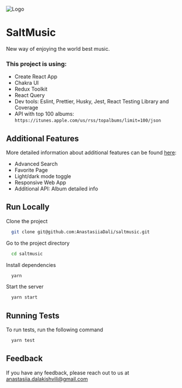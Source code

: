 ![Logo](https://uploads-ssl.webflow.com/6154ca2aca1f5db2788bebe5/6183f49fb4d7e6654f4607f4_ico.png)

# SaltMusic

New way of enjoying the world best music.

### This project is using:

- Create React App
- Chakra UI
- Redux Toolkit
- React Query
- Dev tools: Eslint, Prettier, Husky, Jest, React Testing Library and Coverage
- API with top 100 albums: `https://itunes.apple.com/us/rss/topalbums/limit=100/json`

## Additional Features

More detailed information about additional features can be found [here](/docs/FEATURES.md):

- Advanced Search
- Favorite Page
- Light/dark mode toggle
- Responsive Web App
- Additional API: Album detailed info

## Run Locally

Clone the project

```bash
  git clone git@github.com:AnastasiiaDali/saltmusic.git
```

Go to the project directory

```bash
  cd saltmusic
```

Install dependencies

```bash
  yarn
```

Start the server

```bash
  yarn start
```

## Running Tests

To run tests, run the following command

```bash
  yarn test
```

## Feedback

If you have any feedback, please reach out to us at anastasiia.dalakishvili@gmail.com
